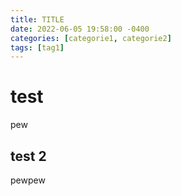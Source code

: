 ```yaml
---
title: TITLE
date: 2022-06-05 19:58:00 -0400
categories: [categorie1, categorie2]
tags: [tag1]
---
```


# test

pew

## test 2

pewpew
